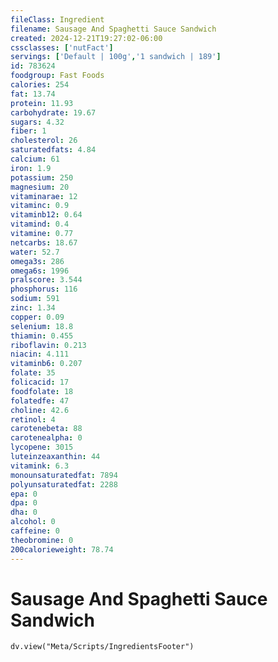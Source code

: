 ```yaml
---
fileClass: Ingredient
filename: Sausage And Spaghetti Sauce Sandwich
created: 2024-12-21T19:27:02-06:00
cssclasses: ['nutFact']
servings: ['Default | 100g','1 sandwich | 189']
id: 783624
foodgroup: Fast Foods
calories: 254
fat: 13.74
protein: 11.93
carbohydrate: 19.67
sugars: 4.32
fiber: 1
cholesterol: 26
saturatedfats: 4.84
calcium: 61
iron: 1.9
potassium: 250
magnesium: 20
vitaminarae: 12
vitaminc: 0.9
vitaminb12: 0.64
vitamind: 0.4
vitamine: 0.77
netcarbs: 18.67
water: 52.7
omega3s: 286
omega6s: 1996
pralscore: 3.544
phosphorus: 116
sodium: 591
zinc: 1.34
copper: 0.09
selenium: 18.8
thiamin: 0.455
riboflavin: 0.213
niacin: 4.111
vitaminb6: 0.207
folate: 35
folicacid: 17
foodfolate: 18
folatedfe: 47
choline: 42.6
retinol: 4
carotenebeta: 88
carotenealpha: 0
lycopene: 3015
luteinzeaxanthin: 44
vitamink: 6.3
monounsaturatedfat: 7894
polyunsaturatedfat: 2288
epa: 0
dpa: 0
dha: 0
alcohol: 0
caffeine: 0
theobromine: 0
200calorieweight: 78.74
---
```


# Sausage And Spaghetti Sauce Sandwich

```dataviewjs
dv.view("Meta/Scripts/IngredientsFooter")
```